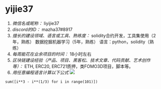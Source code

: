 # yijie37

1. *微信名或昵称：* liyijie37
2. *discord的ID：* mazha37#8917
3. *擅长的建设领域、语言或工具、熟练度：* 
solidity合约开发，工具集使用（2年，熟练）
数据挖掘机器学习（5年，熟练）
语言：python，solidity（熟练）
4. *每周能花在业余项目的时间：* 18小时左右
5. *区块链建设经验（产品、项目、黑客松、技术文章、代码贡献、艺术创作等）：* ETH, ERC20, ERC721质押，类FOMO3D项目，脚本等。
6. *用任意编程语言计算以下公式*
![](https://latex.codecogs.com/svg.image?\sum_{n=1}^{100}\left&space;(n^{3}-\sqrt[3]{n}&space;\right&space;))

```python3
sum([i**3 - i**(1/3) for i in range(101)])
```
